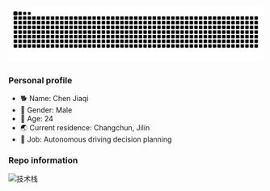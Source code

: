 

![](https://raw.githubusercontent.com/Chenjq-99/Chenjq-99/output/github-contribution-grid-snake.svg)

### Personal profile
- 🐕 Name: Chen Jiaqi
- 👦 Gender: Male
- 🧭 Age: 24
- 🌏 Current residence: Changchun, Jilin
- 🥑 Job: Autonomous driving decision planning

### Repo information
![技术栈](https://github-readme-stats.vercel.app/api/top-langs/?username=Chenjq-99&layout=compact&theme=tokyonight)   


